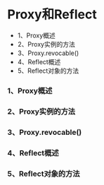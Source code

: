 # Proxy和Reflect

- 1、Proxy概述
- 2、Proxy实例的方法
- 3、Proxy.revocable()
- 4、Reflect概述
- 5、Reflect对象的方法

### 1、Proxy概述



### 2、Proxy实例的方法



### 3、Proxy.revocable()



### 4、Reflect概述



### 5、Reflect对象的方法



































